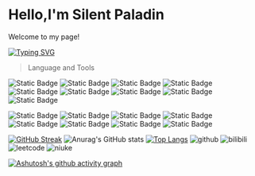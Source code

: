 # Hello,I'm Silent Paladin

Welcome to my page!

[![Typing SVG](https://readme-typing-svg.demolab.com?font=Fira+Code&weight=500&pause=1000&color=B08B31&center=true&vCenter=true&random=false&width=500&lines=%E6%B2%89%E7%9D%A1%E5%8F%A4%E5%A0%A1%E5%B2%81%E6%9C%88%E6%B7%B1%EF%BC%8C%E9%BB%98%E5%BF%B5%E4%BC%A0%E8%AF%B4%E5%AE%88%E7%9C%9F%E5%BF%83%E3%80%82;%E9%AA%91%E4%B9%98%E9%BB%91%E9%A9%AC%E5%8B%87%E5%90%91%E5%89%8D%EF%BC%8C%E5%A3%AB%E6%B0%94%E9%AB%98%E6%98%82%E6%8A%A4%E5%85%89%E6%98%8E%E3%80%82)](https://git.io/typing-svg)

> Language and Tools

![Static Badge](https://img.shields.io/badge/Python-lightblue?logo=python) ![Static Badge](https://img.shields.io/badge/C-blue?logo=c) ![Static Badge](https://img.shields.io/badge/C++-blue?logo=cplusplus) ![Static Badge](https://img.shields.io/badge/CSharp-blue?logo=csharp) ![Static Badge](https://img.shields.io/badge/rust-darkred?logo=rust) ![Static Badge](https://img.shields.io/badge/Javascript-yellow?logo=javascript) ![Static Badge](https://img.shields.io/badge/Typescript-lightblue?logo=typescript) ![Static Badge](https://img.shields.io/badge/HTML-darkred?logo=html5) ![Static Badge](https://img.shields.io/badge/CSS-blue?logo=css3)

![Static Badge](https://img.shields.io/badge/Nodejs-green?logo=nodedotjs) ![Static Badge](https://img.shields.io/badge/React-blue?logo=react) ![Static Badge](https://img.shields.io/badge/Npm-red?logo=npm) ![Static Badge](https://img.shields.io/badge/Nextjs-black?logo=nextdotjs) ![Static Badge](https://img.shields.io/badge/Anaconda-green?logo=anaconda) ![Static Badge](https://img.shields.io/badge/Qt-darkgreen?logo=qt) ![Static Badge](https://img.shields.io/badge/DotNet-purple?logo=dotnet) ![Static Badge](https://img.shields.io/badge/CMake-darkgreen?logo=cmake)

[![GitHub Streak](https://streak-stats.demolab.com/?user=SilentPaladin)](https://git.io/streak-stats)
![Anurag's GitHub stats](https://github-readme-stats.vercel.app/api?username=SilentPaladin&show_icons=true&show=reviews,discussions_started,discussions_answered,prs_merged,prs_merged_percentage) [![Top Langs](https://github-readme-stats.vercel.app/api/top-langs/?username=anuraghazra)](https://github.com/anuraghazra/github-readme-stats)
![github](https://stats.justsong.cn/api/github?username=silentpaladin) ![bilibili](https://stats.justsong.cn/api/bilibili/?id=33097417)
![leetcode](https://stats.justsong.cn/api/leetcode?username=silentpaladin&cn=true) ![niuke](https://stats.justsong.cn/api/nowcoder?id=464042024) 

[![Ashutosh's github activity graph](https://github-readme-activity-graph.vercel.app/graph?username=SilentPaladin&theme=github)](https://github.com/ashutosh00710/github-readme-activity-graph)
